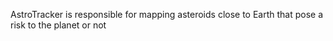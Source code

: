 AstroTracker is responsible for mapping asteroids close to Earth that pose a risk to the planet or not
